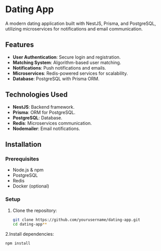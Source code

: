 # Dating App

A modern dating application built with NestJS, Prisma, and PostgreSQL, utilizing microservices for notifications and email communication.

## Features
- **User Authentication**: Secure login and registration.
- **Matching System**: Algorithm-based user matching.
- **Notifications**: Push notifications and emails.
- **Microservices**: Redis-powered services for scalability.
- **Database**: PostgreSQL with Prisma ORM.

## Technologies Used
- **NestJS**: Backend framework.
- **Prisma**: ORM for PostgreSQL.
- **PostgreSQL**: Database.
- **Redis**: Microservices communication.
- **Nodemailer**: Email notifications.

## Installation
### Prerequisites
- Node.js & npm
- PostgreSQL
- Redis
- Docker (optional)

### Setup
1. Clone the repository:
   ```sh
   git clone https://github.com/yourusername/dating-app.git
   cd dating-app**

2.Install dependencies:
```**
npm install
